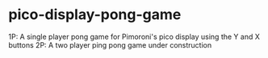 # pico-display-pong-game
1P: A single player pong game for Pimoroni's pico display using the Y and X buttons
2P: A two player ping pong game under construction

